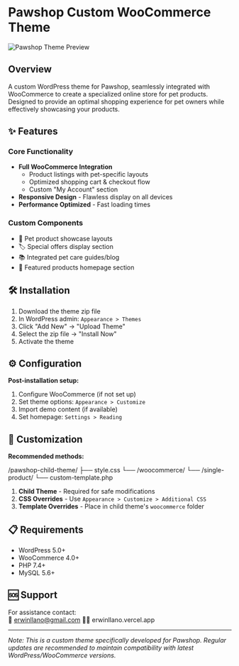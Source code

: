 # Pawshop Custom WooCommerce Theme

![Pawshop Theme Preview](https://example.com/path-to-preview-image.jpg)

## Overview

A custom WordPress theme for Pawshop, seamlessly integrated with WooCommerce to create a specialized online store for pet products. Designed to provide an optimal shopping experience for pet owners while effectively showcasing your products.

## ✨ Features

### Core Functionality

- **Full WooCommerce Integration**
  - Product listings with pet-specific layouts
  - Optimized shopping cart & checkout flow
  - Custom "My Account" section
- **Responsive Design** - Flawless display on all devices
- **Performance Optimized** - Fast loading times

### Custom Components

- 🐾 Pet product showcase layouts
- 🏷️ Special offers display section
- 📚 Integrated pet care guides/blog
- 🎯 Featured products homepage section

## 🛠️ Installation

1. Download the theme zip file
2. In WordPress admin: `Appearance > Themes`
3. Click "Add New" → "Upload Theme"
4. Select the zip file → "Install Now"
5. Activate the theme

## ⚙️ Configuration

**Post-installation setup:**

1. Configure WooCommerce (if not set up)
2. Set theme options: `Appearance > Customize`
3. Import demo content (if available)
4. Set homepage: `Settings > Reading`

## 🎨 Customization

**Recommended methods:**

/pawshop-child-theme/
├── style.css
└── /woocommerce/
└── /single-product/
└── custom-template.php

1. **Child Theme** - Required for safe modifications
2. **CSS Overrides** - Use `Appearance > Customize > Additional CSS`
3. **Template Overrides** - Place in child theme's `woocommerce` folder

## 📋 Requirements

- WordPress 5.0+
- WooCommerce 4.0+
- PHP 7.4+
- MySQL 5.6+

## 🆘 Support

For assistance contact:  
📧 erwinllano@gmail.com
🐱‍🏍 erwinllano.vercel.app

---

_Note: This is a custom theme specifically developed for Pawshop. Regular updates are recommended to maintain compatibility with latest WordPress/WooCommerce versions._
